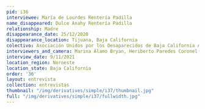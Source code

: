 ```yaml
---
pid: i36
interviewee: María de Lourdes Rentería Padilla
name_disappeared: Dulce Anahy Rentería Padilla
relationship: Madre
disappearance_date: 25/12/2020
disappearance_location: Tijuana, Baja California
colectivo: Asociación Unidos por los Desaparecidos de Baja California A.C.
interviewers_and_camera: Marina Álamo Bryan, Heriberto Paredes Coronel, Rodrigo Caballero
interview_date: 9/11/2021
location_region: Noroeste
location_state: Baja California
order: '36'
layout: entrevista
collection: entrevistas
thumbnail: "/img/derivatives/simple/i37/thumbnail.jpg"
full: "/img/derivatives/simple/i37/fullwidth.jpg"
---
```

